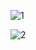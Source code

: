 ![1](https://sun9-47.userapi.com/impg/dYW0d1z3Q5uH5bV5Vna-tKYDLu2Ie9Yt7edw0Q/1xdibkzfeN4.jpg?size=1046x370&quality=96&sign=32810188c2cf53dbaeb50dfa8d750923&type=album)

![2](https://sun9-25.userapi.com/impg/40XBdalqU-5sMbOzFiVde3cBImv3WWdHa9YmFA/xRNkA9MR5z0.jpg?size=765x401&quality=96&sign=74c720754db63bb18bdc8ec5464f6cf5&type=album)

